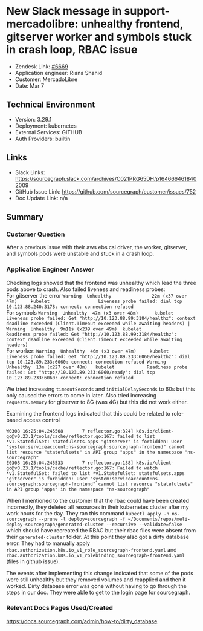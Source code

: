 
# New Slack message in support-mercadolibre: unhealthy frontend, gitserver worker and symbols stuck in crash loop, RBAC issue <!-- Ticket Title  Hint: include keywords to make it searchable -->

- Zendesk Link: [#6669](https://sourcegraph.zendesk.com/agent/tickets/6669)
- Application engineer: Riana Shahid
- Customer: MercadoLibre <!-- Redact if this contains personally identifying information -->
- Date: Mar 7

<!-- Data populated from integration, speak to Ben Gordon or Michael Bali if not working -->
<!-- During Internal team trial, fill missing data manually (we are waiting for all data to sync) -->

## Technical Environment
- Version: 3.29.1​
- Deployment: kubernetes
- External Services: GITHUB
- Auth Providers: builtin


## Links
<!-- Data for application engineer manual entry -->
- Slack Links: https://sourcegraph.slack.com/archives/C021PRG65DH/p1646664618402009
- GitHub Issue Link: https://github.com/sourcegraph/customer/issues/752
- Doc Update Link: n/a

## Summary
### Customer Question
After a previous issue with their aws ebs csi driver, the worker, gitserver, and symbols pods were unstable and stuck in a crash loop. 
### Application Engineer Answer
Checking logs showed that the frontend was unhealthy which lead the three pods above to crash. Also failed liveness and readiness probes:
<br />For gitserver the error `Warning  Unhealthy               22m (x37 over 47m)     kubelet                  Liveness probe failed: dial tcp 10.123.88.240:3178: connect: connection refused`
<br />For symbols `Warning  Unhealthy  47m (x3 over 48m)      kubelet            Liveness probe failed: Get "http://10.123.88.99:3184/healthz": context deadline exceeded (Client.Timeout exceeded while awaiting headers) | Warning  Unhealthy  9m11s (x239 over 49m)  kubelet            Readiness probe failed: Get "http://10.123.88.99:3184/healthz": context deadline exceeded (Client.Timeout exceeded while awaiting headers)`
<br />For worker: `Warning  Unhealthy  46m (x3 over 47m)     kubelet            Liveness probe failed: Get "http://10.123.89.233:6060/healthz": dial tcp 10.123.89.233:6060: connect: connection refused Warning  Unhealthy  13m (x227 over 48m)   kubelet            Readiness probe failed: Get "http://10.123.89.233:6060/ready": dial tcp 10.123.89.233:6060: connect: connection refused`

We tried increasing `timeoutSeconds` and `initialDelaySeconds` to 60s but this only caused the errors to come in later. Also tried increasing `requests.memory` for gitserver to 8G (was 4G) but this did not work either. 

Examining the frontend logs indicated that this could be related to role-based access control
```
W0308 16:25:04.245508       7 reflector.go:324] k8s.io/client-go@v0.23.1/tools/cache/reflector.go:167: failed to list *v1.StatefulSet: statefulsets.apps "gitserver" is forbidden: User "system:serviceaccount:ns-sourcegraph:sourcegraph-frontend" cannot list resource "statefulsets" in API group "apps" in the namespace "ns-sourcegraph"
E0308 16:25:04.245533       7 reflector.go:138] k8s.io/client-go@v0.23.1/tools/cache/reflector.go:167: Failed to watch *v1.StatefulSet: failed to list *v1.StatefulSet: statefulsets.apps "gitserver" is forbidden: User "system:serviceaccount:ns-sourcegraph:sourcegraph-frontend" cannot list resource "statefulsets" in API group "apps" in the namespace "ns-sourcegraph"
```
When I mentioned to the customer that the rbac could have been created incorrectly, they deleted all resources in their kubernetes cluster after my work hours for the day. They ran this command `kubectl apply -n ns-sourcegraph --prune -l deploy=sourcegraph -f ~/Documents/repos/meli-deploy-sourcegraph/generated-cluster --recursive --validate=false` which should have recreated the RBAC but their rbac files were absent from their `generated-cluster` folder. At this point they also got a dirty database error. They had to manually apply `rbac.authorization.k8s.io_v1_role_sourcegraph-frontend.yaml` and `rbac.authorization.k8s.io_v1_rolebinding_sourcegraph-frontend.yaml` (files in github issue). 

The events after implementing this change indicated that some of the pods were still unhealthy but they removed volumes and reapplied and then it worked. Dirty database error was gone without having to go through the steps in our doc. They were able to get to the login page for sourcegraph. 

### Relevant Docs Pages Used/Created
https://docs.sourcegraph.com/admin/how-to/dirty_database

<!-- Once complete, upload a copy to https://github.com/sourcegraph/support-tools-internal/tree/main/resolved-tickets as a .md file -->
<!-- Name the file 6669.md -->
